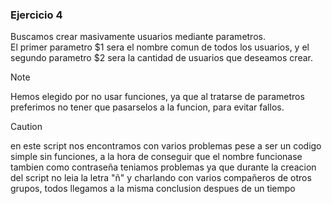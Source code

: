 ### Ejercicio 4

Buscamos crear masivamente usuarios mediante parametros.
<br>
El primer parametro $1 sera el nombre comun de todos los usuarios, y el segundo parametro $2 sera la cantidad de usuarios que deseamos crear.
<br>
> [!NOTE]
> Hemos elegido por no usar funciones, ya que al tratarse de parametros preferimos no tener que pasarselos a la funcion, para evitar fallos.


> [!CAUTION]
>en este script nos encontramos con varios problemas pese a ser un codigo simple sin funciones, a la hora de conseguir que el nombre funcionase tambien como contraseña teniamos
> problemas ya que durante la creacion del script no leia la letra "ñ" y charlando con varios compañeros de otros grupos, todos llegamos a la misma conclusion despues de un tiempo
